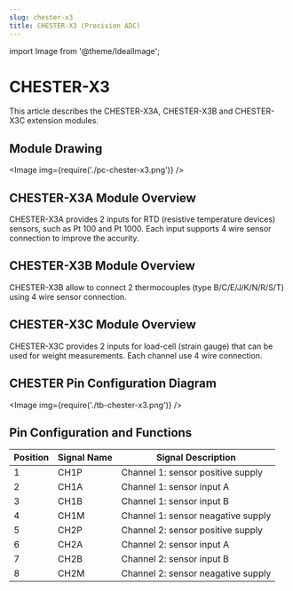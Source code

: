 ```yaml
---
slug: chester-x3
title: CHESTER-X3 (Precision ADC)
---
```

import Image from '@theme/IdealImage';

# CHESTER-X3

This article describes the CHESTER-X3A, CHESTER-X3B and CHESTER-X3C extension modules.

## Module Drawing

<Image img={require('./pc-chester-x3.png')} />

## CHESTER-X3A Module Overview

CHESTER-X3A provides 2 inputs for RTD (resistive temperature devices) sensors, such as Pt 100 and Pt 1000. Each input supports 4 wire sensor connection to improve the accurity.

## CHESTER-X3B Module Overview

CHESTER-X3B allow to connect 2 thermocouples (type B/C/E/J/K/N/R/S/T) using 4 wire sensor connection.

## CHESTER-X3C Module Overview

CHESTER-X3C provides 2 inputs for load-cell (strain gauge) that can be used for weight measurements. Each channel use 4 wire connection.

## CHESTER Pin Configuration Diagram

<Image img={require('./tb-chester-x3.png')} />

## Pin Configuration and Functions

| Position | Signal Name | Signal Description                 |
| -------- | ----------- | ---------------------------------- |
| 1        | CH1P        | Channel 1: sensor positive supply  |
| 2        | CH1A        | Channel 1: sensor input A          |
| 3        | CH1B        | Channel 1: sensor input B          |
| 4        | CH1M        | Channel 1: sensor neagative supply |
| 5        | CH2P        | Channel 2: sensor positive supply  |
| 6        | CH2A        | Channel 2: sensor input A          |
| 7        | CH2B        | Channel 2: sensor input B          |
| 8        | CH2M        | Channel 2: sensor neagative supply |
